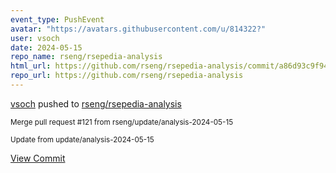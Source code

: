 ```yaml
---
event_type: PushEvent
avatar: "https://avatars.githubusercontent.com/u/814322?"
user: vsoch
date: 2024-05-15
repo_name: rseng/rsepedia-analysis
html_url: https://github.com/rseng/rsepedia-analysis/commit/a86d93c9f94d3f1175a9f2541fcac40cf105ace6
repo_url: https://github.com/rseng/rsepedia-analysis
---
```


<a href='https://github.com/vsoch' target='_blank'>vsoch</a> pushed to <a href='https://github.com/rseng/rsepedia-analysis' target='_blank'>rseng/rsepedia-analysis</a>

<small>Merge pull request #121 from rseng/update/analysis-2024-05-15

Update from update/analysis-2024-05-15</small>

<a href='https://github.com/rseng/rsepedia-analysis/commit/a86d93c9f94d3f1175a9f2541fcac40cf105ace6' target='_blank'>View Commit</a>